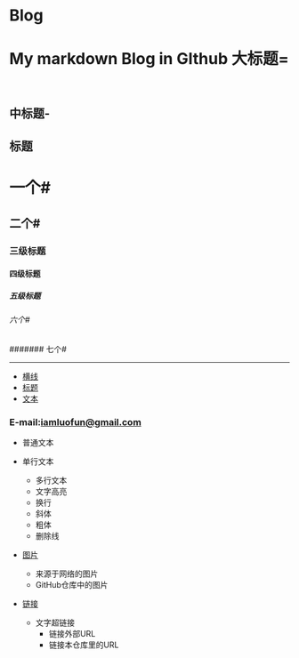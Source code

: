 # Blog
My markdown Blog in GIthub
大标题=  
==== 
中标题-  
-------

标题
------

# 一个#
## 二个#
### 三级标题  
#### 四级标题  
##### 五级标题  
###### 六个#
####### 七个#

****
* [横线](#横线)
* [标题](#标题)
* [文本](#文本)

### E-mail:iamluofun@gmail.com

* 普通文本
* 单行文本
    * 多行文本
    * 文字高亮
    * 换行
    * 斜体
    * 粗体
    * 删除线
* [图片](#图片)
    * 来源于网络的图片
    * GitHub仓库中的图片

* [链接](#链接) 
    * 文字超链接
        *  链接外部URL
        *  链接本仓库里的URL
